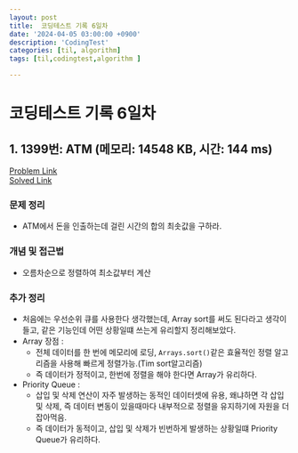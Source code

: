 ```yaml
---
layout: post
title:  코딩테스트 기록 6일차
date: '2024-04-05 03:00:00 +0900'
description: 'CodingTest'
categories: [til, algorithm]
tags: [til,codingtest,algorithm ]

---
```

# 코딩테스트 기록 6일차

## 1. 1399번: ATM (메모리: 14548 KB, 시간: 144 ms)

[Problem Link](https://www.acmicpc.net/problem/11399) <br>
[Solved Link](https://github.com/Ooyd/algorithm-and-data-structure/tree/main/%EB%B0%B1%EC%A4%80/Silver/11399.%E2%80%85ATM)

### 문제 정리
 - ATM에서 돈을 인출하는데 걸린 시간의 합의 최솟값을 구하라.
  
### 개념 및 접근법
 - 오름차순으로 정렬하여 최소값부터 계산

### 추가 정리
- 처음에는 우선순위 큐를 사용한다 생각했는데, Array sort를 써도 된다라고 생각이들고, 같은 기능인데 어떤 상황일떄 쓰는게 유리할지 정리해보았다.
- Array 장점 :
  - 전체 데이터를 한 번에 메모리에 로딩, `Arrays.sort()`같은 효율적인 정렬 알고리즘을 사용해 빠르게 정렬가능.(Tim sort알고리즘)
  - 즉 데이터가 정적이고, 한번에 정렬을 해야 한다면 Array가 유리하다.
 - Priority Queue :
    - 삽입 및 삭제 연산이 자주 발생하는 동적인 데이터셋에 유용, 왜냐하면 각 삽입 및 삭제, 즉 데이터 변동이 있을때마다 내부적으로 정렬을 유지하기에 자원을 더 잡아먹음.
    - 즉 데이터가 동적이고, 삽입 및 삭제가 빈번하게 발생하는 상황일떄 Priority Queue가 유리하다.
